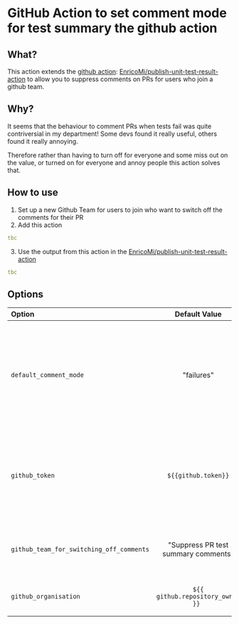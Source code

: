 # GitHub Action to set comment mode for test summary the github action


## What?
This action extends the [github action](https://github.com/marketplace/actions/publish-test-results): [EnricoMi/publish-unit-test-result-action](https://github.com/EnricoMi/publish-unit-test-result-action) to allow you to suppress comments on PRs for users who join a github team.

## Why?
It seems that the behaviour to comment PRs when tests fail was quite contriversial in my department!  Some devs found it really useful, others found it really annoying.

Therefore rather than having to turn off for everyone and some miss out on the value, or turned on for everyone and annoy people this action solves that.

## How to use
1. Set up a new Github Team for users to join who want to switch off the comments for their PR
2. Add this action
  ```yaml
  tbc
  ```
3. Use the output from this action in the [EnricoMi/publish-unit-test-result-action](https://github.com/EnricoMi/publish-unit-test-result-action)
  ```yaml
  tbc
  ```

## Options

|Option|Default Value|Description|
|:-----|:-----:|:----------|
|`default_comment_mode`|"failures"|The comment mode to use when a commit author isn't in any Github Teams for suppressing comments on the PR.|
|`github_token`|`${{github.token}}`|An alternative GitHub token, other than the default provided by GitHub Actions runner.|
|`github_team_for_switching_off_comments`|"Suppress PR test summary comments"|Github Team users can join to suppress comments on their PR.|
|`github_organisation`|`${{ github.repository_owner }} `|Github Organisation the team is part of.|
